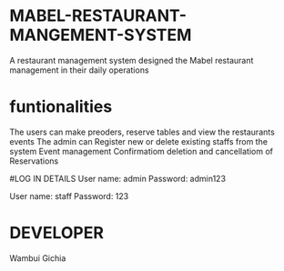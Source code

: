 # MABEL-RESTAURANT-MANGEMENT-SYSTEM
A restaurant management system designed the Mabel restaurant management in their daily operations

# funtionalities
The users can make preoders, reserve tables and view the restaurants events
The admin can Register new or delete existing staffs from the system
Event management
Confirmatiom deletion and cancellatiom of Reservations

#LOG IN DETAILS
User name: admin
Password: admin123

User name: staff
Password: 123

# DEVELOPER 
Wambui Gichia
